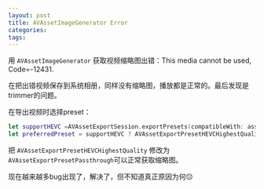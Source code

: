 ```yaml
---
layout: post
title: AVAssetImageGenerator Error
categories:
tags:
---
```


用 `AVAssetImageGenerator` 获取视频缩略图出错：This media cannot be used, Code=-12431.

在把出错视频保存到系统相册，同样没有缩略图，播放都是正常的。最后发现是trimmer的问题。

在导出视频时选择preset：

```swift
let supportHEVC =AVAssetExportSession.exportPresets(compatibleWith: asset).contains(AVAssetExportPresetHEVCHighestQuality)
let preferredPreset = supportHEVC ? AVAssetExportPresetHEVCHighestQuality : AVAssetExportPresetHighestQuality
```

把 `AVAssetExportPresetHEVCHighestQuality` 修改为 `AVAssetExportPresetPassthrough`可以正常获取缩略图。

现在越来越多bug出现了，解决了，但不知道真正原因为何😔
